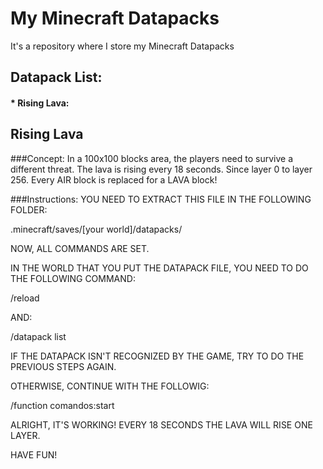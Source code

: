 # My Minecraft Datapacks
It's a repository where I store my Minecraft Datapacks

## Datapack List:

#### * Rising Lava:


## Rising Lava

###Concept:
In a 100x100 blocks area, the players need to survive a different threat. The lava is rising every 18 seconds. Since layer 0 to layer 256. Every AIR block is replaced for a LAVA block!

###Instructions:
YOU NEED TO EXTRACT THIS FILE IN THE FOLLOWING FOLDER:

.minecraft/saves/[your world]/datapacks/

NOW, ALL COMMANDS ARE SET. 

IN THE WORLD THAT YOU PUT THE DATAPACK FILE, YOU NEED TO DO THE FOLLOWING COMMAND:

/reload

AND:

/datapack list

IF THE DATAPACK ISN'T RECOGNIZED BY THE GAME, TRY TO DO THE PREVIOUS STEPS AGAIN.

OTHERWISE, CONTINUE WITH THE FOLLOWIG:

/function comandos:start

ALRIGHT, IT'S WORKING! EVERY 18 SECONDS THE LAVA WILL RISE ONE LAYER.

HAVE FUN!

